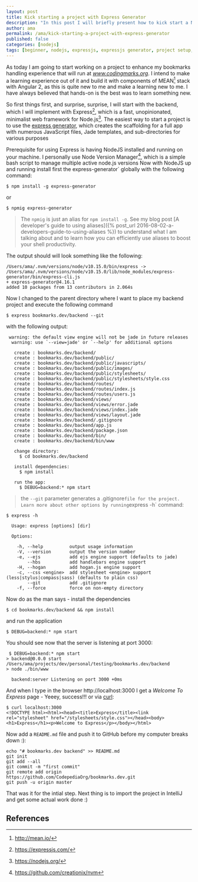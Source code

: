 ```yaml
---
layout: post
title: Kick starting a project with Express Generator
description: "In this post I will briefly present how to kick start a NodeJS backend REST API with the Express Generator"
author: ama
permalink: /ama/kick-starting-a-project-with-express-generator
published: false
categories: [nodejs]
tags: [beginner, nodejs, expressjs, expressjs generator, project setup, how to, tutorial]
---
```


As today I am going to start working on a project to enhance my bookmarks handling experience that will run at
_www.codingmarks.org_. I intend to make a learning experience out of it and build it with components of MEAN[^1] stack with Angular 2, as this is quite new to me and make a learning
new to me. I have always believed that hands-on is the best was to learn something new.

[^1]: <http://mean.io/>

So first things first, and surprise, surprise, I will start with the backend, which I will implement with Express[^2], which is a
fast, unopinionated, minimalist web framework for Node.js[^3]. The easiest way to start a project is to use the [express generator](https://expressjs.com/en/starter/generator.html),
which creates the scaffolding for a full app with numerous JavaScript files, Jade templates, and sub-directories for various purposes
[^2]: <https://expressjs.com/>
[^3]: <https://nodejs.org/>

<!--more-->

Prerequisite for using Express is having NodeJS installed and running on your machine. I personally use Node Version Manager[^4], which is a simple bash script to manage multiple active node.js versions
Now with NodeJS up and running install first the express-generator` globally with the following command:

[^4]: <https://github.com/creationix/nvm>

```shell
$ npm install -g express-generator
```

or

```shell
$ npmig express-generator
```

> The `npmig` is just an alias for `npm install -g`. See my blog post [A developer's guide to using aliases]({% post_url 2016-08-02-a-developers-guide-to-using-aliases %}) to understand what I am talking about and to learn
how you can efficiently use aliases to boost your shell productivity.

The output should will look something like the following:

```shell
/Users/ama/.nvm/versions/node/v10.15.0/bin/express -> /Users/ama/.nvm/versions/node/v10.15.0/lib/node_modules/express-generator/bin/express-cli.js
+ express-generator@4.16.1
added 10 packages from 13 contributors in 2.064s
```

Now I changed to the parent directory where I want to place my backend project and execute the following command

```shell
$ express bookmarks.dev/backend --git
```

with the following output:

```shell
 warning: the default view engine will not be jade in future releases
  warning: use `--view=jade' or `--help' for additional options

   create : bookmarks.dev/backend/
   create : bookmarks.dev/backend/public/
   create : bookmarks.dev/backend/public/javascripts/
   create : bookmarks.dev/backend/public/images/
   create : bookmarks.dev/backend/public/stylesheets/
   create : bookmarks.dev/backend/public/stylesheets/style.css
   create : bookmarks.dev/backend/routes/
   create : bookmarks.dev/backend/routes/index.js
   create : bookmarks.dev/backend/routes/users.js
   create : bookmarks.dev/backend/views/
   create : bookmarks.dev/backend/views/error.jade
   create : bookmarks.dev/backend/views/index.jade
   create : bookmarks.dev/backend/views/layout.jade
   create : bookmarks.dev/backend/.gitignore
   create : bookmarks.dev/backend/app.js
   create : bookmarks.dev/backend/package.json
   create : bookmarks.dev/backend/bin/
   create : bookmarks.dev/backend/bin/www

   change directory:
     $ cd bookmarks.dev/backend

   install dependencies:
     $ npm install

   run the app:
     $ DEBUG=backend:* npm start

```

> the `--git` parameter generates a .gitignore` file for the project. Learn more about other options by running `express -h` command:


```shell
$ express -h

  Usage: express [options] [dir]

  Options:

    -h, --help          output usage information
    -V, --version       output the version number
    -e, --ejs           add ejs engine support (defaults to jade)
        --hbs           add handlebars engine support
    -H, --hogan         add hogan.js engine support
    -c, --css <engine>  add stylesheet <engine> support (less|stylus|compass|sass) (defaults to plain css)
        --git           add .gitignore
    -f, --force         force on non-empty directory
```

Now do as the man says - install the dependencies

```shell
$ cd bookmarks.dev/backend && npm install
```

and run the application

```shell
$ DEBUG=backend:* npm start
```

You should see now that the server is listening at port 3000:

```shell
 $ DEBUG=backend:* npm start
> backend@0.0.0 start /Users/ama/projects/dev/personal/testing/bookmarks.dev/backend
> node ./bin/www

  backend:server Listening on port 3000 +0ms
```

And when I type in the browser http://localhost:3000 I get a _Welcome To Express_ page - Yeeey, success!!!
or via [curl](https://www.codepedia.org/ama/how-to-test-a-rest-api-from-command-line-with-curl/):
```shell
$ curl localhost:3000
<!DOCTYPE html><html><head><title>Express</title><link rel="stylesheet" href="/stylesheets/style.css"></head><body><h1>Express</h1><p>Welcome to Express</p></body></html>
```

Now add a `README.md` file and push it to GitHub before my computer breaks down :):

```shell
echo "# bookmarks.dev backend" >> README.md
git init
git add --all
git commit -m "first commit"
git remote add origin https://github.com/CodepediaOrg/bookmarks.dev.git
git push -u origin master
```

That was it for the intial step. Next thing is to import the project in IntelliJ and get some actual work done :)

## References
